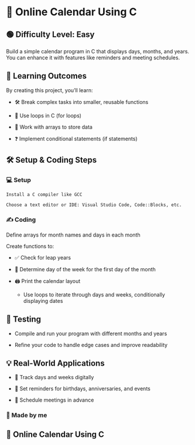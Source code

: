 # 📅 Online Calendar Using C
## 🟢 Difficulty Level: Easy

Build a simple calendar program in C that displays days, months, and years. You can enhance it with features like reminders and meeting schedules.

## 🎯 Learning Outcomes

By creating this project, you’ll learn:

- 🛠 Break complex tasks into smaller, reusable functions

- 🔁 Use loops in C (for loops)

- 📂 Work with arrays to store data

- ❓ Implement conditional statements (if statements)

## 🛠 Setup & Coding Steps
### 💻 Setup
```
Install a C compiler like GCC

Choose a text editor or IDE: Visual Studio Code, Code::Blocks, etc.
```
###  ✍️ Coding

Define arrays for month names and days in each month

Create functions to:

- ✅ Check for leap years

- 📅 Determine day of the week for the first day of the month

- 🖨 Print the calendar layout

   - Use loops to iterate through days and weeks, conditionally displaying dates

## 🧪 Testing

 - Compile and run your program with different months and years

- Refine your code to handle edge cases and improve readability

## 💡 Real-World Applications

- 📆 Track days and weeks digitally

- 🔔 Set reminders for birthdays, anniversaries, and events

- 📌 Schedule meetings in advance

  
### 👤 Made by me

## 📰 Online Calendar Using C
